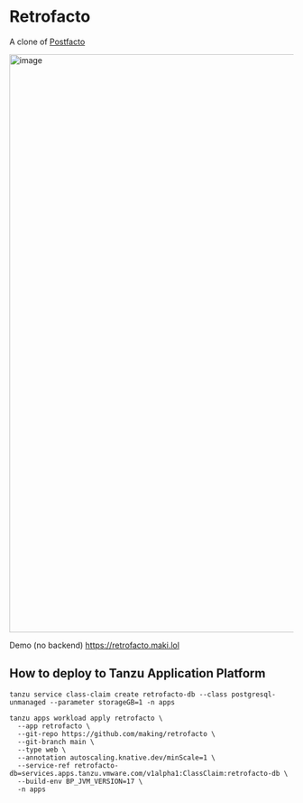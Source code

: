 # Retrofacto

A clone of [Postfacto](https://github.com/vmware-archive/postfacto)

<img width="1024" alt="image" src="https://github.com/making/retrofacto/assets/106908/bf054483-64f3-40e1-a23d-7e8bb9f3a312">

Demo (no backend)
https://retrofacto.maki.lol

## How to deploy to Tanzu Application Platform

```
tanzu service class-claim create retrofacto-db --class postgresql-unmanaged --parameter storageGB=1 -n apps

tanzu apps workload apply retrofacto \
  --app retrofacto \
  --git-repo https://github.com/making/retrofacto \
  --git-branch main \
  --type web \
  --annotation autoscaling.knative.dev/minScale=1 \
  --service-ref retrofacto-db=services.apps.tanzu.vmware.com/v1alpha1:ClassClaim:retrofacto-db \
  --build-env BP_JVM_VERSION=17 \
  -n apps
```
